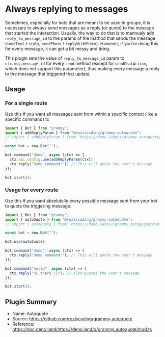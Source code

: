 # Always replying to messages

Sometimes, especially for bots that are meant to be used in groups, it is necessary to always send messages as a reply (or quote) to the message that started the interaction. Usually, the way to do that is to mannualy add `reply_to_message_id` to the params of the mathod that sends the message (`sendText` / `reply`, `sendPhoto` / `replyWithPhoto`). However, if you're doing this for every message, it can get a bit messy and tiring.

This plugin sets the value of `reply_to_message_id` param to `ctx.msg.message_id` for every `send` method (except for `sendChatAction`, which does not support this parameter), thus making every message a reply to the message that triggered that update.

## Usage

### For a single route

Use this if you want all messages sent from within a specific context (like a specific command) to

```ts
import { Bot } from "grammy";
import { addReplyParam } from "@roziscoding/grammy-autoquote";
// import { addReplyParam } from 'https://deno.land/x/grammy_autoquote/mod.ts'

const bot = new Bot("");

bot.command("demo", async (ctx) => {
  ctx.api.config.use(addReplyParam(ctx));
  ctx.reply("Demo command!"); // This will quote the user's message
});

bot.start();
```

### Usage for every route

Use this if you want absolutelly every possible message sent from your bot to quote the triggering message.

```ts
import { Bot } from "grammy";
import { autoQuote } from "@roziscoding/grammy-autoquote";
// import { autoQuote } from 'https://deno.land/x/grammy_autoquote/mod.ts'

const bot = new Bot("");

bot.use(autoQuote);

bot.command("demo", async (ctx) => {
  ctx.reply("Demo command!"); // This will quote the user's message
});

bot.command("hello", async (ctx) => {
  ctx.reply("Hi there :)"); // Also quotes the user's message
});

bot.start();
```

## Plugin Summary

- Name: Autoquote
- Source: <https://github.com/roziscoding/grammy-autoquote>
- Reference: <https://doc.deno.land/https://deno.land/x/grammy_autoquote/mod.ts>
